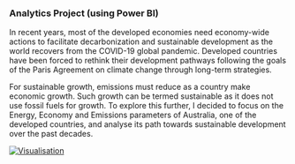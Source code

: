 
### Analytics Project (using Power BI)

In recent years, most of the developed economies need economy-wide actions to facilitate decarbonization and sustainable development as the world recovers from the COVID-19 global pandemic. Developed countries have been forced to rethink their development pathways following the goals of the Paris Agreement on climate change through long-term strategies.

For sustainable growth, emissions must reduce as a country make economic growth. Such growth can be termed sustainable as it does not use fossil fuels for growth. To explore this further, I decided to focus on the Energy, Economy and Emissions parameters of Australia, one of the developed countries, and analyse its path towards sustainable development over the past decades. 

[![Visualisation](https://blueandgreentomorrow.com/wp-content/uploads/2018/10/eco-investing.jpg "Visualisation")](https://blueandgreentomorrow.com/wp-content/uploads/2018/10/eco-investing.jpg "Visualisation")


